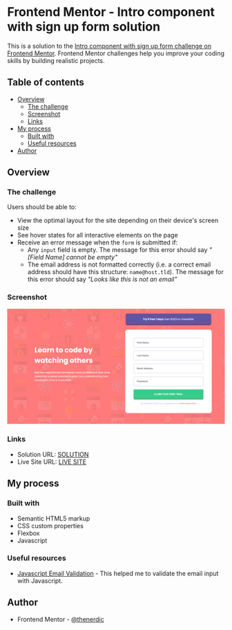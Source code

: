 # Frontend Mentor - Intro component with sign up form solution

This is a solution to the [Intro component with sign up form challenge on Frontend Mentor](https://www.frontendmentor.io/challenges/intro-component-with-signup-form-5cf91bd49edda32581d28fd1). Frontend Mentor challenges help you improve your coding skills by building realistic projects. 

## Table of contents

- [Overview](#overview)
  - [The challenge](#the-challenge)
  - [Screenshot](#screenshot)
  - [Links](#links)
- [My process](#my-process)
  - [Built with](#built-with)
  - [Useful resources](#useful-resources)
- [Author](#author)

## Overview

### The challenge

Users should be able to:

- View the optimal layout for the site depending on their device's screen size
- See hover states for all interactive elements on the page
- Receive an error message when the `form` is submitted if:
  - Any `input` field is empty. The message for this error should say *"[Field Name] cannot be empty"*
  - The email address is not formatted correctly (i.e. a correct email address should have this structure: `name@host.tld`). The message for this error should say *"Looks like this is not an email"*

### Screenshot

![](/images/screenshot.png)

### Links

- Solution URL: [SOLUTION](https://your-solution-url.com)
- Live Site URL: [LIVE SITE](https://your-live-site-url.com)

## My process

### Built with

- Semantic HTML5 markup
- CSS custom properties
- Flexbox
- Javascript


### Useful resources

- [Javascript Email Validation](https://www.simplilearn.com/tutorials/javascript-tutorial/email-validation-in-javascript) - This helped me to validate the email input with Javascript.

## Author

- Frontend Mentor - [@thenerdic](https://www.frontendmentor.io/profile/thenerdic)